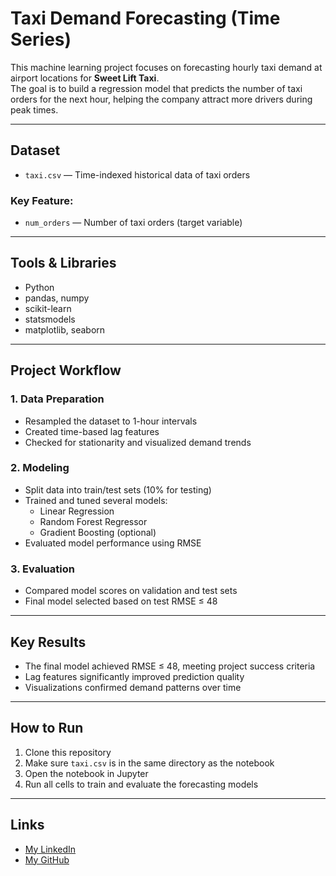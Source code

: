# Taxi Demand Forecasting (Time Series)

This machine learning project focuses on forecasting hourly taxi demand at airport locations for **Sweet Lift Taxi**.  
The goal is to build a regression model that predicts the number of taxi orders for the next hour, helping the company attract more drivers during peak times.

---

## Dataset

- `taxi.csv` — Time-indexed historical data of taxi orders

### Key Feature:
- `num_orders` — Number of taxi orders (target variable)

---

## Tools & Libraries

- Python
- pandas, numpy
- scikit-learn
- statsmodels
- matplotlib, seaborn

---

## Project Workflow

### 1. Data Preparation
- Resampled the dataset to 1-hour intervals
- Created time-based lag features
- Checked for stationarity and visualized demand trends

### 2. Modeling
- Split data into train/test sets (10% for testing)
- Trained and tuned several models:
  - Linear Regression
  - Random Forest Regressor
  - Gradient Boosting (optional)
- Evaluated model performance using RMSE

### 3. Evaluation
- Compared model scores on validation and test sets
- Final model selected based on test RMSE ≤ 48

---

## Key Results

- The final model achieved RMSE ≤ 48, meeting project success criteria
- Lag features significantly improved prediction quality
- Visualizations confirmed demand patterns over time

---

## How to Run

1. Clone this repository
2. Make sure `taxi.csv` is in the same directory as the notebook
3. Open the notebook in Jupyter
4. Run all cells to train and evaluate the forecasting models

---

## Links

- [My LinkedIn](https://www.linkedin.com/in/ozturkkenes)
- [My GitHub](https://github.com/Harewavy)
